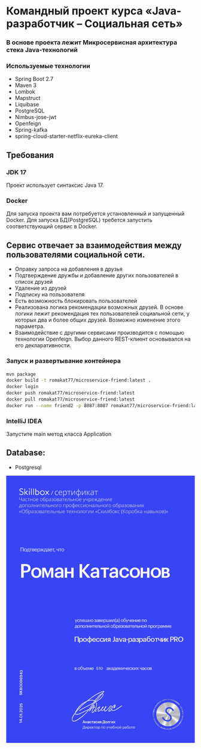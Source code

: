 # Командный проект курса «Java-разработчик – Социальная сеть»
###  В основе проекта лежит Микросервисная архитектура стека Java-технологий 
### Используемые технологии
- Spring Boot 2.7
- Maven 3
- Lombok
- Mapstruct
- Liquibase
- PostgreSQL
- Nimbus-jose-jwt
- Openfeign
- Spring-kafka
- spring-cloud-starter-netflix-eureka-client

## Требования

### JDK 17
Проект использует синтаксис Java 17. 
### Docker
Для запуска проекта вам потребуется установленный и запущенный Docker.
Для запуска БД(PostgreSQL) требется запустить соответствующий сервис в Docker.

##   Сервис отвечает за взаимодействия между пользователями социальной сети.
- Оправку запроса на добавления в друзья
-  Подтверждение дружбы и добавление других пользователей в список друзей
-	Удаление  из друзей
-	Подписку на пользователя
-	Есть возможность блокировать пользователей
- Реализована логика рекомендации возможных друзей. В основе логики лежит рекомендация тех пользователей социальной сети,  у которых два и более общих друзей. Возможно изменение этого параметра.
- Взаимодействие с другими сервисами производится с помощью технологии  Openfeign. Выбор данного REST-клиент основывался на его декларативности.


### Запуск и  развертывание контейнера 

```bash
mvn package 
docker build -t romakat77/microservice-friend:latest .
docker login
docker push romakat77/microservice-friend:latest
docker pull romakat77/microservice-friend:latest
docker run --name friend2 -p 8087:8087 romakat77/microservice-friend:latest
```


### IntelliJ IDEA

Запустите main метод класса Application


## Database:
- Postgresql


![image](./swagger/1.jpg )